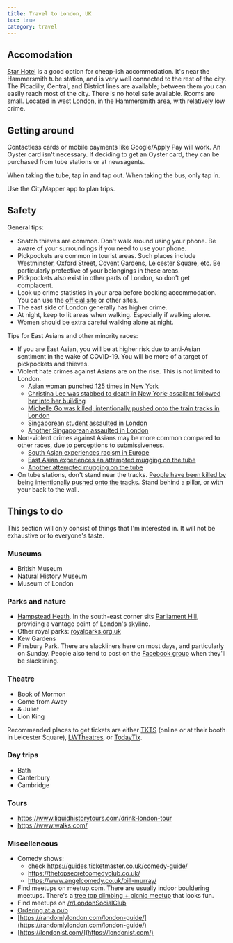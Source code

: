 ```yaml
---
title: Travel to London, UK
toc: true
category: travel
---
```


## Accomodation

[Star Hotel](https://www.booking.com/hotel/gb/star-hotel.en-gb.html) is a good
option for cheap-ish accommodation. It's near the Hammersmith tube station, and
is very well connected to the rest of the city. The Picadilly, Central, and
District lines are available; between them you can easily reach most of the
city. There is no hotel safe available. Rooms are small. Located in west
London, in the Hammersmith area, with relatively low crime.

## Getting around

Contactless cards or mobile payments like Google/Apply Pay will work. An Oyster
card isn't necessary. If deciding to get an Oyster card, they can be purchased
from tube stations or at newsagents.

When taking the tube, tap in and tap out. When taking the bus, only tap in.

Use the CityMapper app to plan trips.

## Safety

General tips:

- Snatch thieves are common. Don't walk around using your phone. Be aware of
  your surroundings if you need to use your phone.
- Pickpockets are common in tourist areas. Such places include Westminster,
  Oxford Street, Covent Gardens, Leicester Square, etc. Be particularly
  protective of your belongings in these areas.
- Pickpockets also exist in other parts of London, so don't get complacent.
- Look up crime statistics in your area before booking accommodation. You can
  use the [official site](https://www.met.police.uk/a/your-area/) or other
  sites.
- The east side of London generally has higher crime.
- At night, keep to lit areas when walking. Especially if walking alone.
- Women should be extra careful walking alone at night.

Tips for East Asians and other minority races:

- If you are East Asian, you will be at higher risk due to anti-Asian sentiment
  in the wake of COVID-19. You will be more of a target of pickpockets and
  thieves.
- Violent hate crimes against Asians are on the rise. This is not limited to London.
    - [Asian woman punched 125 times in New York](https://www.nbcnews.com/news/asian-america/asian-woman-punched-125-new-york-attack-suspect-charged-attempted-murd-rcna19984)
    - [Christina Lee was stabbed to death in New York; assailant followed her into her building](https://www.cbsnews.com/news/christina-lee-assamad-nash-stabbing-death-new-york-chinatown/)
    - [Michelle Go was killed; intentionally pushed onto the train tracks in London](https://en.wikipedia.org/wiki/Death_of_Michelle_Go)
    - [Singaporean student assaulted in London](https://www.straitstimes.com/singapore/im-alive-and-kicking-says-singaporean-student-assaulted-in-london-street)
    - [Another Singaporean assaulted in London](https://www.bbc.com/news/uk-england-london-54048546)
- Non-violent crimes against Asians may be more common compared to other races,
  due to perceptions to submissiveness.
    - [South Asian experiences racism in Europe](https://www.reddit.com/r/solotravel/comments/dbrj8s/i_dont_want_to_travel_to_europe_anymore_the/)
    - [East Asian experiences an attempted mugging on the tube](https://www.reddit.com/r/london/comments/moutvr/nearly_got_mugged_on_the_piccadilly_line_take_my/)
    - [Another attempted mugging on the tube](https://www.reddit.com/r/london/comments/mkyd07/two_guys_tried_to_target_and_mug_me_on_the_tube/)
- On tube stations, don't stand near the tracks. [People have been killed by
  being intentionally pushed onto the tracks](https://en.wikipedia.org/wiki/Death_of_Michelle_Go). Stand behind a
  pillar, or with your back to the wall.

## Things to do

This section will only consist of things that I'm interested in. It will not be
exhaustive or to everyone's taste.

### Museums

- British Museum
- Natural History Museum
- Museum of London

### Parks and nature

- [Hampstead Heath](https://goo.gl/maps/zz1PjHH1aFn5odzP7). In the south-east
  corner sits [Parliament Hill](https://en.wikipedia.org/wiki/Parliament_Hill,_London), providing a
  vantage point of London's skyline.
- Other royal parks: [royalparks.org.uk](https://www.royalparks.org.uk/)
- Kew Gardens
- Finsbury Park. There are slackliners here on most days, and particularly on
  Sunday. People also tend to post on the [Facebook
  group](https://www.facebook.com/groups/77154016654/) when they'll be slacklining.

### Theatre

- Book of Mormon
- Come from Away
- & Juliet
- Lion King

Recommended places to get tickets are either
[TKTS](https://officiallondontheatre.com/tkts/) (online or at their booth in
Leicester Square), [LWTheatres](https://lwtheatres.co.uk/), or
[TodayTix](https://www.todaytix.com/).

### Day trips

- Bath
- Canterbury
- Cambridge

### Tours

- https://www.liquidhistorytours.com/drink-london-tour
- https://www.walks.com/

### Miscelleneous

- Comedy shows:
    - check https://guides.ticketmaster.co.uk/comedy-guide/
    - https://thetopsecretcomedyclub.co.uk/ 
    - https://www.angelcomedy.co.uk/bill-murray/ 
- Find meetups on meetup.com. There are usually indoor bouldering meetups.
  There's a [tree top climbing + picnic meetup](https://www.meetup.com/london-tree-top-club/) that looks fun.
- Find meetups on [/r/LondonSocialClub](https://www.reddit.com/r/LondonSocialClub/)
- [Ordering at a pub](https://loveandlondon.com/things-to-know-pubs-in-london/)
- [https://randomlylondon.com/london-guide/](https://randomlylondon.com/london-guide/)
- [https://londonist.com/](https://londonist.com/)
